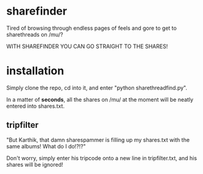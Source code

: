 sharefinder
===========

Tired of browsing through endless pages of feels and gore to get to sharethreads on /mu/?

WITH SHAREFINDER YOU CAN GO STRAIGHT TO THE SHARES!

installation
============  
Simply clone the repo, cd into it, and enter "python sharethreadfind.py".  

In a matter of **seconds**, all the shares on /mu/ at the moment will be neatly entered into shares.txt.

tripfilter
----------

"But Karthik, that damn sharespammer is filling up my shares.txt with the same albums!  What do I do!?!?"

Don't worry, simply enter his tripcode onto a new line in tripfilter.txt, and his shares will be ignored!
